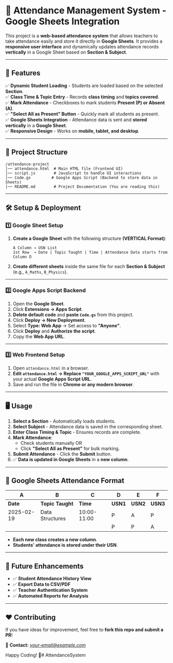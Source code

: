 # 📌 **Attendance Management System - Google Sheets Integration**  

This project is a **web-based attendance system** that allows teachers to take attendance easily and store it directly in **Google Sheets**. It provides a **responsive user interface** and dynamically updates attendance records **vertically** in a Google Sheet based on **Section & Subject**.

---

## 🚀 **Features**
✅ **Dynamic Student Loading** - Students are loaded based on the selected **Section**.  
✅ **Class Time & Topic Entry** - Records **class timing** and **topics covered**.  
✅ **Mark Attendance** - Checkboxes to mark students **Present (P) or Absent (A)**.  
✅ **"Select All as Present" Button** - Quickly mark all students as present.  
✅ **Google Sheets Integration** - Attendance data is sent and **stored vertically** in a **Google Sheet**.  
✅ **Responsive Design** - Works on **mobile, tablet, and desktop**.  

---

## 📁 **Project Structure**
```
/attendance-project
│── attendance.html  # Main HTML file (Frontend UI)
│── script.js        # JavaScript to handle UI interactions
│── Code.gs         # Google Apps Script (Backend to store data in Sheets)
│── README.md        # Project Documentation (You are reading this)
```

---

## 🛠️ **Setup & Deployment**
### **1️⃣ Google Sheet Setup**
1. **Create a Google Sheet** with the following structure **(VERTICAL Format)**:
   ```
   A Column → USN List
   1st Row  → Date | Topic Taught | Time | Attendance Data starts from Column D
   ```
2. **Create different sheets** inside the same file for each **Section & Subject** (e.g., `A_Maths`, `B_Physics`).

---

### **2️⃣ Google Apps Script Backend**
1. Open the **Google Sheet**.
2. Click **Extensions → Apps Script**.
3. **Delete default code** and **paste `Code.gs`** from this project.
4. Click **Deploy → New Deployment**.
5. Select **Type: Web App** → Set access to **"Anyone"**.
6. Click **Deploy** and **Authorize the script**.
7. Copy the **Web App URL**.

---

### **3️⃣ Web Frontend Setup**
1. Open `attendance.html` in a browser.
2. **Edit `attendance.html` → Replace `"YOUR_GOOGLE_APPS_SCRIPT_URL"`** with your actual **Google Apps Script URL**.
3. Save and run the file in **Chrome or any modern browser**.

---

## 🖥️ **Usage**
1. **Select a Section** - Automatically loads students.
2. **Select Subject** - Attendance data is saved in the corresponding sheet.
3. **Enter Class Timing & Topic** - Ensures records are complete.
4. **Mark Attendance**:
   - Check students manually OR
   - Click **"Select All as Present"** for bulk marking.
5. **Submit Attendance** - Click the **Submit** button.
6. ✅ **Data is updated in Google Sheets** in a **new column**.

---

## 📌 **Google Sheets Attendance Format**
| **A**       | **B**           | **C**       | **D**  | **E**  | **F**  |
|-------------|----------------|-------------|--------|--------|--------|
| **Date**    | **Topic Taught**| **Time**    | **USN1** | **USN2** | **USN3** |
| 2025-02-19  | Data Structures | 10:00-11:00 | P      | A      | P      |
|             |                |             | P      | P      | A      |

- **Each new class creates a new column**.
- **Students' attendance is stored under their USN**.

---

## 📌 **Future Enhancements**
- ✅ **Student Attendance History View**
- ✅ **Export Data to CSV/PDF**
- ✅ **Teacher Authentication System**
- ✅ **Automated Reports for Analysis**

---

## ❤️ **Contributing**
If you have ideas for improvement, feel free to **fork this repo and submit a PR**!  

📧 **Contact:** *your-email@example.com*  

Happy Coding! 🚀#   A t t e n d a n c e S y s t e m  
 
